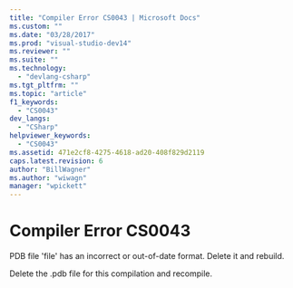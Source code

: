 ```yaml
---
title: "Compiler Error CS0043 | Microsoft Docs"
ms.custom: ""
ms.date: "03/28/2017"
ms.prod: "visual-studio-dev14"
ms.reviewer: ""
ms.suite: ""
ms.technology: 
  - "devlang-csharp"
ms.tgt_pltfrm: ""
ms.topic: "article"
f1_keywords: 
  - "CS0043"
dev_langs: 
  - "CSharp"
helpviewer_keywords: 
  - "CS0043"
ms.assetid: 471e2cf8-4275-4618-ad20-408f829d2119
caps.latest.revision: 6
author: "BillWagner"
ms.author: "wiwagn"
manager: "wpickett"
---
```

# Compiler Error CS0043
PDB file 'file' has an incorrect or out-of-date format. Delete it and rebuild.  
  
 Delete the .pdb file for this compilation and recompile.